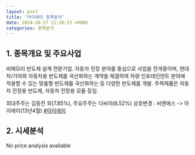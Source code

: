 ```yaml
---
layout: post
title: '아이에이 종목분석'
date: 2024-10-27 21:20:23 +0900
categories: 종목분석
---
```


## 1. 종목개요 및 주요사업

비메모리 반도체 설계 전문기업. 자동차 전장 분야를 중심으로 사업을 전개중이며, 현대차/기아와 자동차용 반도체를 국산화하는 계약을 체결하여 차량 인포테인먼트 분야에 적용할 수 있는 맞춤형 반도체를 국산화하는 등 다양한 반도체를 개발. 주력제품은 자동차 전장용 반도체, 자동차 전장용 모듈 등임.

최대주주는 김동진 외(7.85%), 주요주주는 디씨이(6.52%) 상호변경 : 씨앤에스 -> 아이에이(13년4월)
[#아이에이](#)

## 2. 시세분석

No price analysis available
